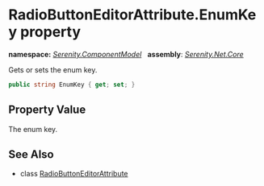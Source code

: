 # RadioButtonEditorAttribute.EnumKey property
**namespace:** *[Serenity.ComponentModel](../../README.md#serenity.componentmodel-namespace)*   **assembly**: *[Serenity.Net.Core](../../README.md)*

Gets or sets the enum key.

```csharp
public string EnumKey { get; set; }
```

## Property Value

The enum key.

## See Also

* class [RadioButtonEditorAttribute](../RadioButtonEditorAttribute.md)